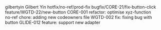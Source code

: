 gilbertyin Gilbert Yin
hotfix/no-ref/prod-fix
bugfix/CORE-21/fix-button-click
feature/WGTD-22/new-button
CORE-001 refactor: optimise xyz-function
no-ref chore: adding new codeowners file
WGTD-002 fix: fixing bug with button
GLIDE-012 feature: support new adapter
